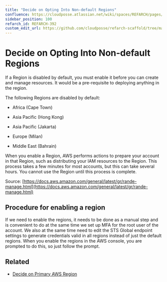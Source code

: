 ```yaml
---
title: "Decide on Opting Into Non-default Regions"
confluence: https://cloudposse.atlassian.net/wiki/spaces/REFARCH/pages/1175978007/REFARCH-392+-+Decide+on+Opting+Into+Non-default+Regions
sidebar_position: 100
refarch_id: REFARCH-392
custom_edit_url: https://github.com/cloudposse/refarch-scaffold/tree/main/docs/docs/fundamentals/design-decisions/cold-start/decide-on-opting-into-non-default-regions.md
---
```


# Decide on Opting Into Non-default Regions

If a Region is disabled by default, you must enable it before you can create and manage resources. It would be a
pre-requisite to deploying anything in the region.

The following Regions are disabled by default:

- Africa (Cape Town)

- Asia Pacific (Hong Kong)

- Asia Pacific (Jakarta)

- Europe (Milan)

- Middle East (Bahrain)

When you enable a Region, AWS performs actions to prepare your account in that Region, such as distributing your IAM
resources to the Region. This process takes a few minutes for most accounts, but this can take several hours. You cannot
use the Region until this process is complete.

Source:
[https://docs.aws.amazon.com/general/latest/gr/rande-manage.html](https://docs.aws.amazon.com/general/latest/gr/rande-manage.html)

## Procedure for enabling a region

If we need to enable the regions, it needs to be done as a manual step and is convenient to do at the same time we set
up MFA for the root user of the account. We also at the same time need to edit the STS Global endpoint settings to
generate credentials valid in all regions instead of just the default regions. When you enable the regions in the AWS
console, you are prompted to do this, so just follow the prompt.

## Related

- [Decide on Primary AWS Region](/reference-architecture/fundamentals/design-decisions/cold-start/decide-on-primary-aws-region)
